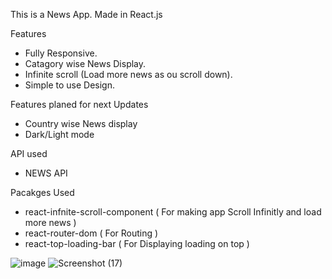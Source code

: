 This is a News App.
Made in React.js

Features

- Fully Responsive.
- Catagory wise News Display.
- Infinite scroll (Load more news as ou scroll down).
- Simple to use Design.

Features planed for next Updates

- Country wise News display
- Dark/Light mode

API used

- NEWS API

Pacakges Used

- react-infnite-scroll-component ( For making app Scroll Infinitly and load more news )
- react-router-dom ( For Routing )
- react-top-loading-bar ( For Displaying loading on top )


![image](https://user-images.githubusercontent.com/58109880/157040632-0cf14fd3-6e59-4451-a885-ce570e87bf11.png)
![Screenshot (17)](https://user-images.githubusercontent.com/58109880/157040328-c6450290-682a-4b61-866b-1e0922ba6239.png)

